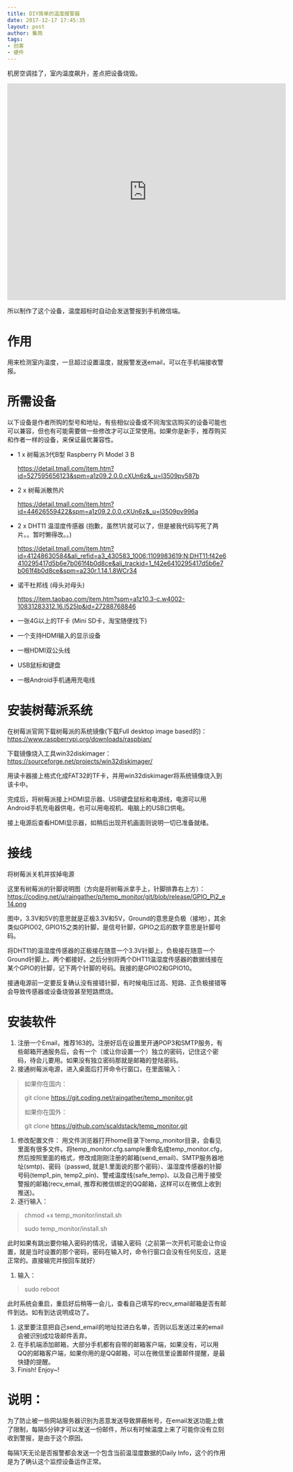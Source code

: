 ```yaml
---
title: DIY简单的温度报警器
date: 2017-12-17 17:45:35
layout: post
author: 集雨
tags:
- 创客
- 硬件
---
```


机房空调挂了，室内温度飙升，差点把设备烧毁。

<iframe frameborder="0" width="640" height="498" src="https://v.qq.com/iframe/player.html?vid=w0335igaejs&tiny=0&auto=0" allowfullscreen></iframe>

所以制作了这个设备，温度超标时自动会发送警报到手机微信端。

# 作用

用来检测室内温度，一旦超过设置温度，就报警发送email，可以在手机端接收警报。

# 所需设备

以下设备是作者所购的型号和地址，有些相似设备或不同淘宝店购买的设备可能也可以兼容，但也有可能需要做一些修改才可以正常使用。如果你是新手，推荐购买和作者一样的设备，来保证最优兼容性。

-   1 x 树莓派3代B型 Raspberry Pi Model 3 B

    <https://detail.tmall.com/item.htm?id=527595656123&spm=a1z09.2.0.0.cXUn6z&_u=l3509pv587b>

-   2 x 树莓派散热片

    <https://detail.tmall.com/item.htm?id=44626559422&spm=a1z09.2.0.0.cXUn6z&_u=l3509pv996a>

-   2 x DHT11 温湿度传感器 (抱歉，虽然1片就可以了，但是被我代码写死了两片。。暂时懒得改。。)

    <https://detail.tmall.com/item.htm?id=41248630584&ali_refid=a3_430583_1006:1109983619:N:DHT11:f42e6410295417d5b6e7b061f4b0d8ce&ali_trackid=1_f42e6410295417d5b6e7b061f4b0d8ce&spm=a230r.1.14.1.8WCr34>

-   诺干杜邦线 (母头对母头)

    <https://item.taobao.com/item.htm?spm=a1z10.3-c.w4002-10831283312.16.I525lp&id=27288768846>

-   一张4G以上的TF卡 (Mini SD卡，淘宝随便找下)

-   一个支持HDMI输入的显示设备

-   一根HDMI双公头线

-   USB鼠标和键盘

-   一根Android手机通用充电线

# 安装树莓派系统

在树莓派官网下载树莓派的系统镜像(下载Full desktop image based的)： <https://www.raspberrypi.org/downloads/raspbian/>

下载镜像烧入工具win32diskimager： <https://sourceforge.net/projects/win32diskimager/>

用读卡器接上格式化成FAT32的TF卡，并用win32diskimager将系统镜像烧入到该卡中。

完成后，将树莓派接上HDMI显示器、USB键盘鼠标和电源线，电源可以用Android手机充电器供电，也可以用电视机、电脑上的USB口供电。

接上电源后查看HDMI显示器，如稍后出现开机画面则说明一切已准备就绪。

# 接线

将树莓派关机并拔掉电源

这里有树莓派的针脚说明图（方向是将树莓派拿手上，针脚排靠右上方）： <https://coding.net/u/raingather/p/temp_monitor/git/blob/release/GPIO_Pi2_e14.png>

图中，3.3V和5V的意思就是正极3.3V和5V，Ground的意思是负极（接地），其余类似GPIO02, GPIO15之类的针脚，是信号针脚，GPIO之后的数字意思是针脚号码。

将DHT11的温湿度传感器的正极接在随意一个3.3V针脚上，负极接在随意一个Ground针脚上。两个都接好。之后分别将两个DHT11温湿度传感器的数据线接在某个GPIO的针脚，记下两个针脚的号码。我接的是GPIO2和GPIO10。

接通电源前一定要反复确认没有接错针脚，有时候电压过高、短路、正负极接错等会导致传感器或设备烧毁甚至短路燃烧。

# 安装软件

1.  注册一个Email，推荐163的。注册好后在设置里开通POP3和SMTP服务，有些邮箱开通服务后，会有一个（或让你设置一个）独立的密码，记住这个密码，待会儿要用。如果没有独立密码那就是邮箱的登陆密码。
2.  接通树莓派电源，进入桌面后打开命令行窗口，在里面输入：

>   如果你在国内：
>
>   git clone <https://git.coding.net/raingather/temp_monitor.git>
>
>   如果你在国外：
>
>   git clone <https://github.com/scaldstack/temp_monitor.git>

1.  修改配置文件： 用文件浏览器打开home目录下temp_monitor目录，会看见里面有很多文件。将temp_monitor.cfg.sample重命名成temp_monitor.cfg，然后按照里面的格式，修改成刚刚注册的邮箱(send_email)、SMTP服务器地址(smtp)、密码（passwd, 就是1.里面说的那个密码）、温湿度传感器的针脚号码(temp1_pin, temp2_pin)、警戒温度线(safe_temp)、以及自己用于接受警报的邮箱(recv_email, 推荐和微信绑定的QQ邮箱，这样可以在微信上收到推送)。
2.  逐行输入：

>   chmod +x temp_monitor/install.sh
>
>   sudo temp_monitor/install.sh

此时如果有跳出要你输入密码的情况，请输入密码（之前第一次开机可能会让你设置，就是当时设置的那个密码，密码在输入时，命令行窗口会没有任何反应，这是正常的。直接输完并按回车就好）

1.  输入：

>   sudo reboot

此时系统会重启，重启好后稍等一会儿，查看自己填写的recv_email邮箱是否有邮件到达。如有到达说明成功了。

1.  这里要注意把自己send_email的地址拉进白名单，否则以后发送过来的email会被识别成垃圾邮件丢弃。
2.  在手机端添加邮箱，大部分手机都有自带的邮箱客户端，如果没有，可以用QQ的邮箱客户端，如果你用的是QQ邮箱，可以在微信里设置邮件提醒，是最快捷的提醒。
3.  Finish! Enjoy~!

# 说明：

为了防止被一些网站服务器识别为恶意发送导致屏蔽帐号，在email发送功能上做了限制，每隔5分钟才可以发送一份邮件，所以有时候温度上来了可能你没有立刻收到警报，是由于这个原因。

每隔1天无论是否报警都会发送一个包含当前温湿度数据的Daily Info，这个的作用是为了确认这个监控设备运作正常。